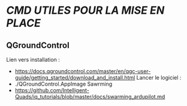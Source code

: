 # *CMD UTILES POUR LA MISE EN PLACE*

## QGroundControl
Lien vers installation :
 - https://docs.qgroundcontrol.com/master/en/qgc-user-guide/getting_started/download_and_install.html
Lancer le logiciel :
 - ./QGroundControl.AppImage
Sawrming
 - https://github.com/Intelligent-Quads/iq_tutorials/blob/master/docs/swarming_ardupilot.md